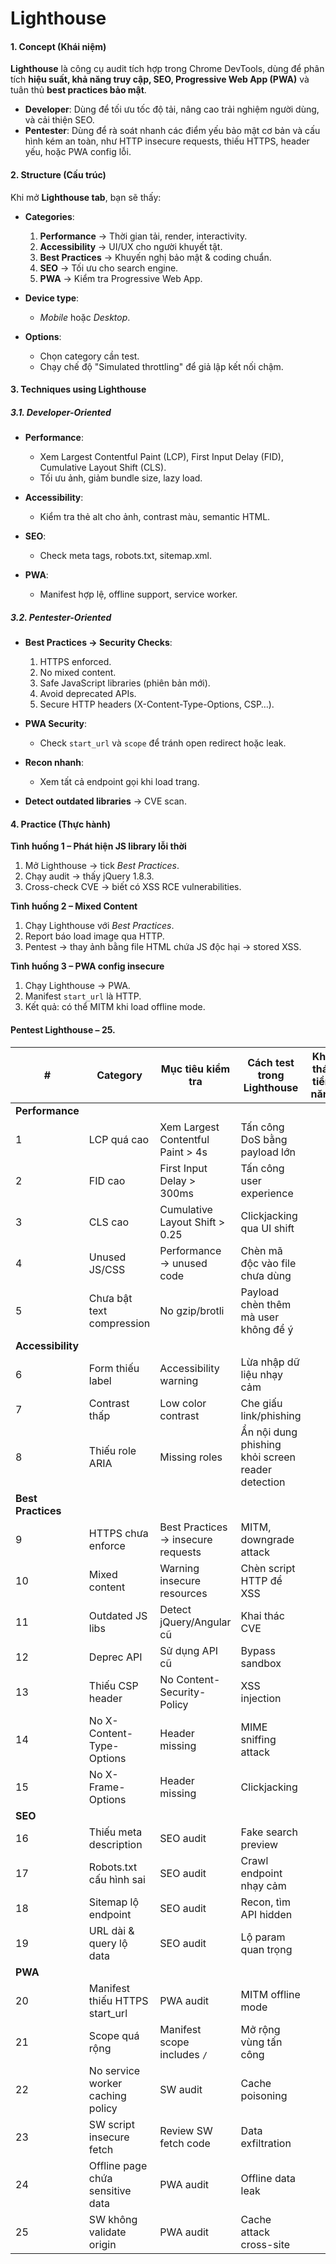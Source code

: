 # Lighthouse

#### **1. Concept (Khái niệm)**

**Lighthouse** là công cụ audit tích hợp trong Chrome DevTools, dùng để phân tích **hiệu suất, khả năng truy cập, SEO, Progressive Web App (PWA)** và tuân thủ **best practices bảo mật**.

* **Developer**: Dùng để tối ưu tốc độ tải, nâng cao trải nghiệm người dùng, và cải thiện SEO.
* **Pentester**: Dùng để rà soát nhanh các điểm yếu bảo mật cơ bản và cấu hình kém an toàn, như HTTP insecure requests, thiếu HTTPS, header yếu, hoặc PWA config lỗi.

#### **2. Structure (Cấu trúc)**

Khi mở **Lighthouse tab**, bạn sẽ thấy:

* **Categories**:

  1. **Performance** → Thời gian tải, render, interactivity.
  2. **Accessibility** → UI/UX cho người khuyết tật.
  3. **Best Practices** → Khuyến nghị bảo mật & coding chuẩn.
  4. **SEO** → Tối ưu cho search engine.
  5. **PWA** → Kiểm tra Progressive Web App.

* **Device type**:

  * *Mobile* hoặc *Desktop*.

* **Options**:

  * Chọn category cần test.
  * Chạy chế độ "Simulated throttling" để giả lập kết nối chậm.

#### **3. Techniques using Lighthouse**

##### **3.1. Developer-Oriented**

* **Performance**:

  * Xem Largest Contentful Paint (LCP), First Input Delay (FID), Cumulative Layout Shift (CLS).
  * Tối ưu ảnh, giảm bundle size, lazy load.
* **Accessibility**:

  * Kiểm tra thẻ alt cho ảnh, contrast màu, semantic HTML.
* **SEO**:

  * Check meta tags, robots.txt, sitemap.xml.
* **PWA**:

  * Manifest hợp lệ, offline support, service worker.

##### **3.2. Pentester-Oriented**

* **Best Practices → Security Checks**:

  1. HTTPS enforced.
  2. No mixed content.
  3. Safe JavaScript libraries (phiên bản mới).
  4. Avoid deprecated APIs.
  5. Secure HTTP headers (X-Content-Type-Options, CSP…).
* **PWA Security**:

  * Check `start_url` và `scope` để tránh open redirect hoặc leak.
* **Recon nhanh**:

  * Xem tất cả endpoint gọi khi load trang.
* **Detect outdated libraries** → CVE scan.

#### **4. Practice (Thực hành)**

**Tình huống 1 – Phát hiện JS library lỗi thời**

1. Mở Lighthouse → tick *Best Practices*.
2. Chạy audit → thấy jQuery 1.8.3.
3. Cross-check CVE → biết có XSS RCE vulnerabilities.

**Tình huống 2 – Mixed Content**

1. Chạy Lighthouse với *Best Practices*.
2. Report báo load image qua HTTP.
3. Pentest → thay ảnh bằng file HTML chứa JS độc hại → stored XSS.

**Tình huống 3 – PWA config insecure**

1. Chạy Lighthouse → PWA.
2. Manifest `start_url` là HTTP.
3. Kết quả: có thể MITM khi load offline mode.


#### Pentest Lighthouse – 25.

| #                  | Category                         | Mục tiêu kiểm tra                  | Cách test trong Lighthouse                        | Khai thác tiềm năng |
| ------------------ | -------------------------------- | ---------------------------------- | ------------------------------------------------- | ------------------- |
| **Performance**    |                                  |                                    |                                                   |                     |
| 1                  | LCP quá cao                      | Xem Largest Contentful Paint > 4s  | Tấn công DoS bằng payload lớn                     |                     |
| 2                  | FID cao                          | First Input Delay > 300ms          | Tấn công user experience                          |                     |
| 3                  | CLS cao                          | Cumulative Layout Shift > 0.25     | Clickjacking qua UI shift                         |                     |
| 4                  | Unused JS/CSS                    | Performance → unused code          | Chèn mã độc vào file chưa dùng                    |                     |
| 5                  | Chưa bật text compression        | No gzip/brotli                     | Payload chèn thêm mà user không để ý              |                     |
| **Accessibility**  |                                  |                                    |                                                   |                     |
| 6                  | Form thiếu label                 | Accessibility warning              | Lừa nhập dữ liệu nhạy cảm                         |                     |
| 7                  | Contrast thấp                    | Low color contrast                 | Che giấu link/phishing                            |                     |
| 8                  | Thiếu role ARIA                  | Missing roles                      | Ẩn nội dung phishing khỏi screen reader detection |                     |
| **Best Practices** |                                  |                                    |                                                   |                     |
| 9                  | HTTPS chưa enforce               | Best Practices → insecure requests | MITM, downgrade attack                            |                     |
| 10                 | Mixed content                    | Warning insecure resources         | Chèn script HTTP để XSS                           |                     |
| 11                 | Outdated JS libs                 | Detect jQuery/Angular cũ           | Khai thác CVE                                     |                     |
| 12                 | Deprec API                       | Sử dụng API cũ                     | Bypass sandbox                                    |                     |
| 13                 | Thiếu CSP header                 | No Content-Security-Policy         | XSS injection                                     |                     |
| 14                 | No X-Content-Type-Options        | Header missing                     | MIME sniffing attack                              |                     |
| 15                 | No X-Frame-Options               | Header missing                     | Clickjacking                                      |                     |
| **SEO**            |                                  |                                    |                                                   |                     |
| 16                 | Thiếu meta description           | SEO audit                          | Fake search preview                               |                     |
| 17                 | Robots.txt cấu hình sai          | SEO audit                          | Crawl endpoint nhạy cảm                           |                     |
| 18                 | Sitemap lộ endpoint              | SEO audit                          | Recon, tìm API hidden                             |                     |
| 19                 | URL dài & query lộ data          | SEO audit                          | Lộ param quan trọng                               |                     |
| **PWA**            |                                  |                                    |                                                   |                     |
| 20                 | Manifest thiếu HTTPS start\_url  | PWA audit                          | MITM offline mode                                 |                     |
| 21                 | Scope quá rộng                   | Manifest scope includes `/`        | Mở rộng vùng tấn công                             |                     |
| 22                 | No service worker caching policy | SW audit                           | Cache poisoning                                   |                     |
| 23                 | SW script insecure fetch         | Review SW fetch code               | Data exfiltration                                 |                     |
| 24                 | Offline page chứa sensitive data | PWA audit                          | Offline data leak                                 |                     |
| 25                 | SW không validate origin         | PWA audit                          | Cache attack cross-site                           |                     |
